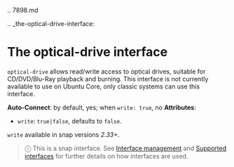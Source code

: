 .. 7898.md

.. _the-optical-drive-interface:

# The optical-drive interface

`optical-drive` allows read/write access to optical drives, suitable for CD/DVD/Blu-Ray playback and burning. This interface is not currently available to use on Ubuntu Core, only classic systems can use this interface.

**Auto-Connect**: by default, yes; when `write: true`, no
**Attributes**:
 * `write`: `true|false`, defaults to `false`.

`write` available in snap versions _2.33+_.

> ⓘ  This is a snap interface. See [Interface management](interface-management.md) and [Supported interfaces](supported-interfaces.md) for further details on how interfaces are used.